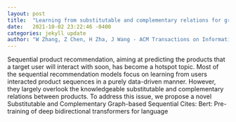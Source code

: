 ```yaml
---
layout: post
title:  "Learning from substitutable and complementary relations for graph-based sequential product recommendation"
date:   2021-10-02 23:22:46 -0400
categories: jekyll update
author: "W Zhang, Z Chen, H Zha, J Wang - ACM Transactions on Information Systems (TOIS), 2021"
---
```

Sequential product recommendation, aiming at predicting the products that a target user will interact with soon, has become a hotspot topic. Most of the sequential recommendation models focus on learning from users  interacted product sequences in a purely data-driven manner. However, they largely overlook the knowledgeable substitutable and complementary relations between products. To address this issue, we propose a novel Substitutable and Complementary Graph-based Sequential Cites: Bert: Pre-training of deep bidirectional transformers for language